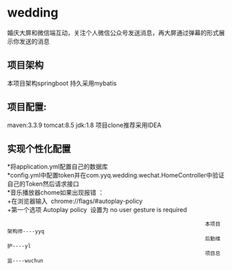 # wedding
婚庆大屏和微信端互动，关注个人微信公众号发送消息，再大屏通过弹幕的形式展示你发送的消息

## 项目架构
本项目架构springboot 持久采用mybatis 

## 项目配置:
maven:3.3.9 tomcat:8.5  jdk:1.8 项目clone推荐采用IDEA

## 实现个性化配置
*将application.yml配置自己的数据库<br>
*config.yml中配置token并在com.yyq.wedding.wechat.HomeController中验证自己的Token然后请求接口<br>
*音乐播放器chome如果出现报错 ：<br>
    +在浏览器输入  chrome://flags/#autoplay-policy <br>
    +第一个选项 Autoplay policy  设置为 no user gesture is required <br>




                                                                    本项目架构师----yyq
                                                                    后勤维护----yl
                                                                    项目总监----wuchun
